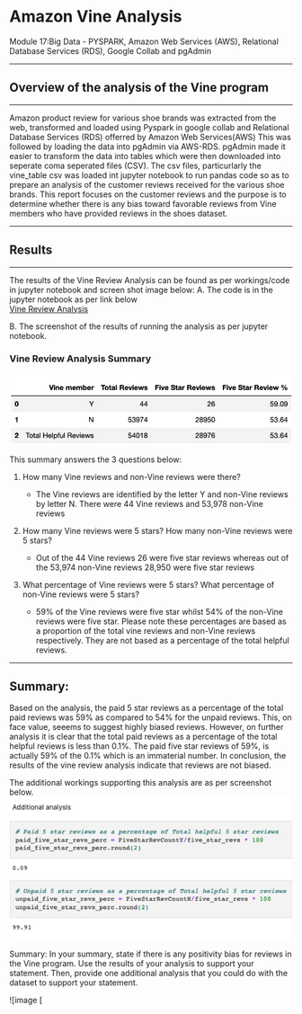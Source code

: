# Amazon Vine Analysis
Module 17:Big Data - PYSPARK, Amazon Web Services (AWS), Relational Database Services (RDS), Google Collab and pgAdmin  
___

## Overview of the analysis of the Vine program
___
Amazon product review for various shoe brands was extracted from the web, transformed and loaded using Pyspark in google collab and Relational Database Services (RDS) offerred by Amazon Web Services(AWS) This was followed by loading the data into pgAdmin via AWS-RDS. pgAdmin made it easier to transform the data into tables which were then downloaded into seperate coma seperated files (CSV). The csv files, particurlarly the vine_table csv was loaded int jupyter notebook to run pandas code so as to prepare an analysis of the customer reviews received for the various shoe brands. This report focuses on the customer reviews and the purpose is to determine whether there is any bias toward favorable reviews from Vine members who have provided reviews in the shoes dataset.

___

## Results
___

The results of the Vine Review Analysis can be found as per workings/code in jupyter notebook and screen shot image below:
A.	The code is in the jupyter notebook as per link below  
[Vine Review Analysis](https://github.com/fareenamughal/Amazon_Vine_Analysis/blob/e2969ebdbdb0a006a33f47d4bdcb041815554a6d/VIne_Review_Analysis.ipynb)

B. The screenshot of the results of running the analysis as per jupyter notebook. 

### **Vine Review Analysis Summary**

![Vine Review Analysis Summary](https://github.com/fareenamughal/Amazon_Vine_Analysis/blob/e3b5d5f6a68fb391bc722a0250988404df9d4591/Resources/images/Vine_Review_Analysis_Summary.png)

This summary answers the 3 questions below:
1. How many Vine reviews and non-Vine reviews were there?
   - The Vine reviews are identified by the letter Y and non-Vine reviews by letter N. There were 44 Vine reviews and 53,978 non-Vine reviews    

2. How many Vine reviews were 5 stars? How many non-Vine reviews were 5 stars?  
   - Out of the 44 Vine reviews 26 were five star reviews whereas out of the 53,974 non-Vine reviews 28,950 were five star reviews

3. What percentage of Vine reviews were 5 stars? What percentage of non-Vine reviews were 5 stars?
    - 59% of the Vine reviews were five star whilst 54% of the non-Vine reviews were five star. Please note these percentages are based as a proportion       of the total vine reviews and non-Vine reviews respectively. They are not based as a percentage of the total helpful reviews.

___

## Summary:

Based on the analysis, the paid 5 star reviews as a percentage of the total paid reviews was 59% as compared to 54% for the unpaid reviews. This, on face value, seeems to suggest highly biased reviews. However, on further analysis it is clear that the total paid reviews as a percentage of the total helpful reviews is less than 0.1%. The paid five star reviews of 59%, is actually 59% of the 0.1% which is an immaterial number. In conclusion, the results of the vine review analysis indicate that reviews are not biased.

The additional workings supporting this analysis are as per screenshot below.
![Additional workings](https://github.com/fareenamughal/Amazon_Vine_Analysis/blob/fd16fbea59fd0123c7aa714e5dc3ba37addc89c5/Resources/images/Additional%20workings.png)






Summary: In your summary, state if there is any positivity bias for reviews in the Vine program. Use the results of your analysis to support your statement. Then, provide one additional analysis that you could do with the dataset to support your statement.


![image [ 
